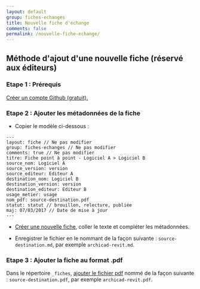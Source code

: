 ```yaml
---
layout: default
group: fiches-echanges
title: Nouvelle fiche d'échange
comments: false
permalink: /nouvelle-fiche-echange/
---
```


## Méthode d'ajout d'une nouvelle fiche (réservé aux éditeurs)

### Etape 1 : Prérequis

[Créer un compte Github (gratuit).](https://github.com/join)

### Etape 2 : Ajouter les métadonnées de la fiche

* Copier le modèle ci-dessous :

```
---
layout: fiche // Ne pas modifier
group: fiches-echanges // Ne pas modifier
comments: true // Ne pas modifier
titre: Fiche point à point - Logiciel A > Logiciel B
source_nom: Logiciel A
source_version: version
source_editeur: Editeur A
destination_nom: Logiciel B
destination_version: version
destination_editeur: Editeur B
usage_metier: usage
nom_pdf: source-destination.pdf
statut: statut // brouillon, relecture, publiée
maj: 07/03/2017 // Date de mise à jour
---
```

* [Créer une nouvelle fiche](https://github.com/alexandregrignon/MC-GT07-IFCINT/new/master/_fiches), coller le texte et compléter les métadonnées.

* Enregistrer le fichier en le nommant de la façon suivante : `source-destination.md`, par exemple `archicad-revit.md`.

### Etape 3 : Ajouter la fiche au format .pdf

Dans le répertoire `_fiches`, [ajouter le fichier pdf](https://github.com/alexandregrignon/MC-GT07-IFCINT/upload/master/_fiches) nommé de la façon suivante : `source-destination.pdf`, par exemple `archicad-revit.pdf`.
